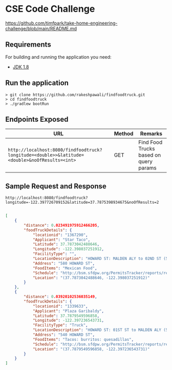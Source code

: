 # CSE Code Challenge
https://github.com/timfpark/take-home-engineering-challenge/blob/main/README.md

## Requirements

For building and running the application you need:

- [JDK 1.8](http://www.oracle.com/technetwork/java/javase/downloads/jdk8-downloads-2133151.html)

## Run the application
```
> git clone https://github.com/rakeshpawali/findfoodtruck.git
> cd findfoodtruck
> ./gradlew bootRun
```
## Endpoints Exposed
|                  URL                   | Method |          Remarks       |
|----------------------------------------|--------|------------------------|
|`http://localhost:8080/findfoodtruck?longitude=<double>>&latitude=<double>&noOfResults=<int>`           | GET    | Find Food Trucks based on query params               |

## Sample Request and Response

```
http://localhost:8080/findfoodtruck?longitude=-122.397726709152&latitude=37.7875398934675&noOfResults=2
```
```json

[
    {
        "distance": 0.023491975912466205,
        "foodTruckDetails": {
            "locationid": "1367290",
            "Applicant": "Star Taco",
            "Latitude": 37.7873042488646,
            "Longitude": -122.398037251912,
            "FacilityType": "",
            "LocationDescription": "HOWARD ST: MALDEN ALY to 02ND ST (574 - 599)",
            "Address": "580 HOWARD ST",
            "FoodItems": "Mexican Food",
            "Schedule": "http://bsm.sfdpw.org/PermitsTracker/reports/report.aspx?title=schedule&report=rptSchedule&params=permit=19MFF-00128&ExportPDF=1&Filename=19MFF-00128_schedule.pdf",
            "Location": "(37.7873042488646, -122.398037251912)"
        }
    },
    {
        "distance": 0.03920102536035149,
        "foodTruckDetails": {
            "locationid": "1339633",
            "Applicant": "Plaza Garibaldy",
            "Latitude": 37.7879549596858,
            "Longitude": -122.397236543731,
            "FacilityType": "Truck",
            "LocationDescription": "HOWARD ST: 01ST ST to MALDEN ALY (500 - 589)",
            "Address": "540 HOWARD ST",
            "FoodItems": "Tacos: burritos: quesadillas",
            "Schedule": "http://bsm.sfdpw.org/PermitsTracker/reports/report.aspx?title=schedule&report=rptSchedule&params=permit=19MFF-00100&ExportPDF=1&Filename=19MFF-00100_schedule.pdf",
            "Location": "(37.7879549596858, -122.397236543731)"
        }
    }
]
```

